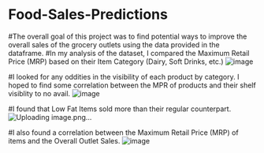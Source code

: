 # Food-Sales-Predictions
#The overall goal of this project was to find potential ways to improve the overall sales of the grocery outlets using the data provided in the dataframe.
#In my analysis of the dataset, I compared the Maximum Retail Price (MRP) based on their Item Category (Dairy, Soft Drinks, etc.)
![image](https://user-images.githubusercontent.com/82009362/120911357-8c625200-c64c-11eb-88a5-5ab28c7aace8.png)

#I looked for any oddities in the visibility of each product by category. I hoped to find some correlation between the MPR of products and their shelf visiblity to no avail.
![image](https://user-images.githubusercontent.com/82009362/120911404-ecf18f00-c64c-11eb-94c1-7aabdd15ccf3.png)

#I found that Low Fat Items sold more than their regular counterpart.
![Uploading image.png…]()

#I also found a correlation between the Maximum Retail Price (MRP) of items and the Overall Outlet Sales. 
![image](https://user-images.githubusercontent.com/82009362/120911325-32fa2300-c64c-11eb-8d46-dcfb7ea987a8.png)
